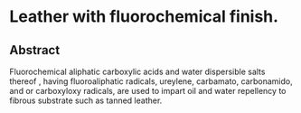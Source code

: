 # Leather with fluorochemical finish.

## Abstract
Fluorochemical aliphatic carboxylic acids and water dispersible salts thereof , having fluoroaliphatic radicals, ureylene, carbamato, carbonamido, and or carboxyloxy radicals, are used to impart oil and water repellency to fibrous substrate such as tanned leather.